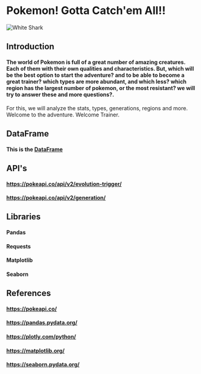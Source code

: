  # Pokemon! Gotta Catch'em All!!


![White Shark](https://cdn.hobbyconsolas.com/sites/navi.axelspringer.es/public/media/image/2019/11/analisis-pokemon-espada-escudo_9.jpg)





## Introduction

#### The world of Pokemon is full of a great number of amazing creatures. Each of them with their own qualities and characteristics. But, which will be the best option to start the adventure? and to be able to become a great trainer? which types are more abundant, and which less? which region has the largest number of pokemon, or the most resistant? we will try to answer these and more questions?.
For this, we will analyze the stats, types, generations, regions and more.
Welcome to the adventure. Welcome Trainer.



## DataFrame


#### This is the [DataFrame](https://www.kaggle.com/abcsds/pokemon)


## API's

#### https://pokeapi.co/api/v2/evolution-trigger/
#### https://pokeapi.co/api/v2/generation/

## Libraries

#### Pandas
#### Requests
#### Matplotlib
#### Seaborn

## References
#### https://pokeapi.co/
#### https://pandas.pydata.org/
#### https://plotly.com/python/
#### https://matplotlib.org/
#### https://seaborn.pydata.org/

